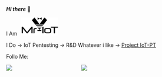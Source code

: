 ***Hi there*** 👋


I Am &nbsp; <img width="100" alt="Screenshot" src="https://github.com/V33RU/v33ru/blob/main/logo%20in%20illustrator.png">

I Do 
  -> IoT Pentesting
  -> R&D Whatever i like
  -> [Project IoT-PT](https://github.com/IoT-PTv/IoT-PT)

Follo Me:
<a class="icon-twitter social-button color" href="https://twitter.com/v33riot"></a>


<img align='right' src="https://github-readme-stats.vercel.app/api?username=v33ru&show_icons=true&theme=dracula" width="300">

<img align='left' src="https://github-readme-stats.vercel.app/api/top-langs/?username=v33ru&layout=compact" width="200">

